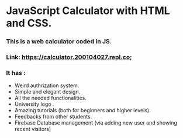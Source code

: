 # JavaScript Calculator with HTML and CSS.<br>

### This is a web calculator coded in JS.<br>
### Link: https://calculator.200104027.repl.co;

### It has :<br>
  - Weird authrization system.<br>
  - Simple and elegant design.<br>
  - All the needed functionalities.<br>
  - University logo . <br>
  - Amazing tutorials (both for beginners and higher levels). <br>
  - Feedbacks from other students. <br>
  - Firebase Database management (via adding new user and showing recent visitors)<br>
  


